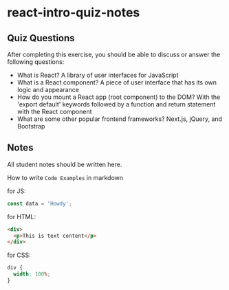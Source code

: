 # react-intro-quiz-notes

## Quiz Questions

After completing this exercise, you should be able to discuss or answer the following questions:

- What is React?
  A library of user interfaces for JavaScript
- What is a React component?
  A piece of user interface that has its own logic and appearance
- How do you mount a React app (root component) to the DOM?
  With the 'export default' keywords followed by a function and return statement with the React component
- What are some other popular frontend frameworks?
  Next.js, jQuery, and Bootstrap

## Notes

All student notes should be written here.

How to write `Code Examples` in markdown

for JS:

```javascript
const data = 'Howdy';
```

for HTML:

```html
<div>
  <p>This is text content</p>
</div>
```

for CSS:

```css
div {
  width: 100%;
}
```
